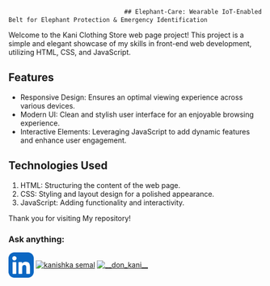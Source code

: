                                     ## Elephant-Care: Wearable IoT-Enabled Belt for Elephant Protection & Emergency Identification

<p>Welcome to the Kani Clothing Store web page project! This project is a simple and elegant showcase of my skills in front-end web development, utilizing HTML, CSS, and JavaScript.</p>

## Features

- Responsive Design: Ensures an optimal viewing experience across various devices.
- Modern UI: Clean and stylish user interface for an enjoyable browsing experience.
- Interactive Elements: Leveraging JavaScript to add dynamic features and enhance user engagement.

## Technologies Used

1. HTML: Structuring the content of the web page.
2. CSS: Styling and layout design for a polished appearance.
3. JavaScript: Adding functionality and interactivity.
   


Thank you for visiting My repository!

<h3 align="left">Ask anything:</h3>
<p align="left">
<a href="https://www.linkedin.com/in/kanishka-semal-976108240/" target="blank"><img align="center" src="https://github.com/tandpfun/skill-icons/blob/main/icons/LinkedIn.svg" alt="Kanishka Semal" height="50" width="50" /></a>
<a href="https://www.facebook.com/rox.kanishka.5?" target="blank"><img align="center" src="https://raw.githubusercontent.com/rahuldkjain/github-profile-readme-generator/master/src/images/icons/Social/facebook.svg" alt="kanishka semal" height="50" width="50" /></a>
<a href="https://www.instagram.com/__don_kani__" target="blank"><img align="center" src="https://www.edigitalagency.com.au/wp-content/uploads/new-Instagram-icon-png-full-colour.png" alt="__don_kani__" height="50" width="50" /></a>
</p>


